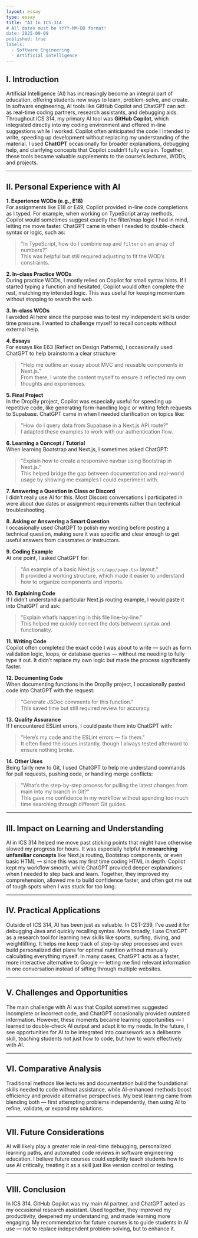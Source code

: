 ```yaml
---
layout: essay
type: essay
title: "AI In ICS-314
# All dates must be YYYY-MM-DD format!
date: 2025-09-09
published: true
labels:
  - Software Engineering
  - Artificial Intelligence
---
```


## I. Introduction
Artificial Intelligence (AI) has increasingly become an integral part of education, offering students new ways to learn, problem-solve, and create. In software engineering, AI tools like GitHub Copilot and ChatGPT can act as real-time coding partners, research assistants, and debugging aids. Throughout ICS 314, my primary AI tool was **GitHub Copilot**, which integrated directly into my coding environment and offered in-line suggestions while I worked. Copilot often anticipated the code I intended to write, speeding up development without replacing my understanding of the material. I used **ChatGPT** occasionally for broader explanations, debugging help, and clarifying concepts that Copilot couldn’t fully explain. Together, these tools became valuable supplements to the course’s lectures, WODs, and projects.

---

## II. Personal Experience with AI

**1. Experience WODs (e.g., E18)**  
For assignments like E18 or E49, Copilot provided in-line code completions as I typed. For example, when working on TypeScript array methods, Copilot would sometimes suggest exactly the filter/map logic I had in mind, letting me move faster. ChatGPT came in when I needed to double-check syntax or logic, such as:  
> "In TypeScript, how do I combine `map` and `filter` on an array of numbers?"  
This was helpful but still required adjusting to fit the WOD’s constraints.

**2. In-class Practice WODs**  
During practice WODs, I mostly relied on Copilot for small syntax hints. If I started typing a function and hesitated, Copilot would often complete the rest, matching my intended logic. This was useful for keeping momentum without stopping to search the web.

**3. In-class WODs**  
I avoided AI here since the purpose was to test my independent skills under time pressure. I wanted to challenge myself to recall concepts without external help.

**4. Essays**  
For essays like E63 (Reflect on Design Patterns), I occasionally used ChatGPT to help brainstorm a clear structure:  
> "Help me outline an essay about MVC and reusable components in Next.js."  
From there, I wrote the content myself to ensure it reflected my own thoughts and experiences.

**5. Final Project**  
In the DropBy project, Copilot was especially useful for speeding up repetitive code, like generating form-handling logic or writing fetch requests to Supabase. ChatGPT came in when I needed clarification on topics like:  
> "How do I query data from Supabase in a Next.js API route?"  
I adapted these examples to work with our authentication flow.

**6. Learning a Concept / Tutorial**  
When learning Bootstrap and Next.js, I sometimes asked ChatGPT:  
> "Explain how to create a responsive navbar using Bootstrap in Next.js."  
This helped bridge the gap between documentation and real-world usage by showing me examples I could experiment with.

**7. Answering a Question in Class or Discord**  
I didn’t really use AI for this. Most Discord conversations I participated in were about due dates or assignment requirements rather than technical troubleshooting.

**8. Asking or Answering a Smart Question**  
I occasionally used ChatGPT to polish my wording before posting a technical question, making sure it was specific and clear enough to get useful answers from classmates or instructors.

**9. Coding Example**  
At one point, I asked ChatGPT for:  
> "An example of a basic Next.js `src/app/page.tsx` layout."  
It provided a working structure, which made it easier to understand how to organize components and imports.

**10. Explaining Code**  
If I didn’t understand a particular Next.js routing example, I would paste it into ChatGPT and ask:  
> "Explain what’s happening in this file line-by-line."  
This helped me quickly connect the dots between syntax and functionality.

**11. Writing Code**  
Copilot often completed the exact code I was about to write — such as form validation logic, loops, or database queries — without me needing to fully type it out. It didn’t replace my own logic but made the process significantly faster.

**12. Documenting Code**  
When documenting functions in the DropBy project, I occasionally pasted code into ChatGPT with the request:  
> "Generate JSDoc comments for this function."  
This saved time but still required review for accuracy.

**13. Quality Assurance**  
If I encountered ESLint errors, I could paste them into ChatGPT with:  
> "Here’s my code and the ESLint errors — fix them."  
It often fixed the issues instantly, though I always tested afterward to ensure nothing broke.

**14. Other Uses**  
Being fairly new to Git, I used ChatGPT to help me understand commands for pull requests, pushing code, or handling merge conflicts:  
> "What’s the step-by-step process for pulling the latest changes from main into my branch in Git?"  
This gave me confidence in my workflow without spending too much time searching through different Git guides.

---

## III. Impact on Learning and Understanding
AI in ICS 314 helped me move past sticking points that might have otherwise slowed my progress for hours. It was especially helpful in **researching unfamiliar concepts** like Next.js routing, Bootstrap components, or even basic HTML — since this was my first time coding HTML in depth. Copilot kept my workflow smooth, while ChatGPT provided deeper explanations when I needed to step back and learn. Together, they improved my comprehension, allowed me to build confidence faster, and often got me out of tough spots when I was stuck for too long.

---

## IV. Practical Applications
Outside of ICS 314, AI has been just as valuable. In CST-239, I’ve used it for debugging Java and quickly recalling syntax. More broadly, I use ChatGPT as a research tool for learning new skills like sports, surfing, diving, and weightlifting. It helps me keep track of step-by-step processes and even build personalized diet plans for optimal nutrition without manually calculating everything myself. In many cases, ChatGPT acts as a faster, more interactive alternative to Google — letting me find relevant information in one conversation instead of sifting through multiple websites.

---

## V. Challenges and Opportunities
The main challenge with AI was that Copilot sometimes suggested incomplete or incorrect code, and ChatGPT occasionally provided outdated information. However, these moments became learning opportunities — I learned to double-check AI output and adapt it to my needs. In the future, I see opportunities for AI to be integrated into coursework as a deliberate skill, teaching students not just how to code, but how to work effectively with AI.

---

## VI. Comparative Analysis
Traditional methods like lectures and documentation build the foundational skills needed to code without assistance, while AI-enhanced methods boost efficiency and provide alternative perspectives. My best learning came from blending both — first attempting problems independently, then using AI to refine, validate, or expand my solutions.

---

## VII. Future Considerations
AI will likely play a greater role in real-time debugging, personalized learning paths, and automated code reviews in software engineering education. I believe future courses could explicitly teach students how to use AI critically, treating it as a skill just like version control or testing.

---

## VIII. Conclusion
In ICS 314, GitHub Copilot was my main AI partner, and ChatGPT acted as my occasional research assistant. Used together, they improved my productivity, deepened my understanding, and made learning more engaging. My recommendation for future courses is to guide students in AI use — not to replace independent problem-solving, but to enhance it.
